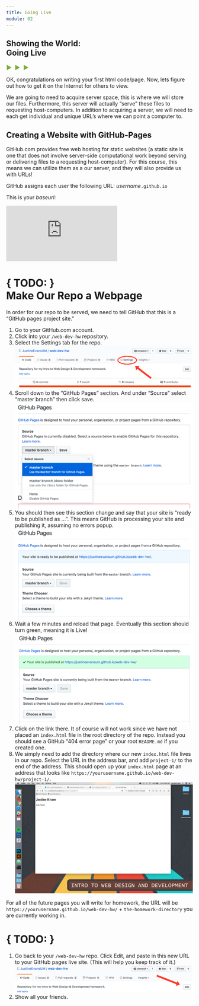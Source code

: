 ```yaml
---
title: Going Live
module: 02
---
```


## Showing the World:<br /> Going Live
<span style="color: #79AF33; font-size: medium; font-weight: bold">▶ &nbsp;▶  &nbsp;▶</span>

OK, congratulations on writing your first html code/page. Now, lets figure out how to get it on the Internet for others to view.

We are going to need to acquire server space, this is where we will store our files. Furthermore, this server will actually “serve” these files to requesting host-computers. In addition to acquiring a server, we will need to each get individual and unique URL’s where we can point a computer to.


## Creating a Website with GitHub-Pages
GitHub.com provides free web hosting for static websites (a static site is one that does not involve server-side computational work beyond serving or delivering files to a requesting host-computer). For this course, this means we can utilize them as a our server, and they will also provide us with URLs!

GitHub assigns each user the following URL:
_username_`.github.io`

This is your _baseurl:_

<div class="embed-responsive embed-responsive-16by9"><iframe class="embed-responsive-item" src="https://www.youtube.com/embed/2MsN8gpT6jY" frameborder="0" allowfullscreen></iframe></div>


# { TODO: } <br />Make Our Repo a Webpage

In order for our repo to be served, we need to tell GitHub that this is a “GitHub pages project site."

1. Go to your GitHub.com account.
2. Click into your `/web-dev-hw` repository.
3. Select the Settings tab for the repo.
![Settings Tab](../imgs/gh_account_branch_settings.png)
4. Scroll down to the “GitHub Pages” section. And under “Source” select “master branch” then click save. ![Select a branch](../imgs/gh_account_branch_master.png)
5. You should then see this section change and say that your site is “ready to be published as …”. This means GitHub is processing your site and publishing it, assuming no errors popup.
![GitHub, ready to publish](../imgs/gh_account_branch_site-1.png)
6. Wait a few minutes and reload that page. Eventually this section should turn green, meaning it is Live!
![GitHub says the page is live](../imgs/gh_account_branch_site-2.png)
7. Click on the link there. It of course will not work since we have not placed an `index.html` file in the root directory of the repo. Instead you should see a GitHub “404 error page” or your root `README.md` if you created one.
8. We simply need to add the directory where our new `index.html` file lives in our repo. Select the URL in the address bar, and add `project-1/` to the end of the address. This should open up your `index.html` page at an address that looks like `https://yourusername.github.io/web-dev-hw/project-1/`.
![Live WebPage](../imgs/gh_first_live_page.png)

For all of the future pages you will write for homework, the URL will be `https://yourusername.github.io/web-dev-hw/` + `the-homework-directory` you are currently working in.


# { TODO: }
1. Go back to your `/web-dev-hw` repo. Click Edit, and paste in this new URL to your GitHub pages live site. (This will help you keep track of it.)
![Image of the GitHub repo edit option](../imgs/gh_account_info_edit.png)
2. Show all your friends.
